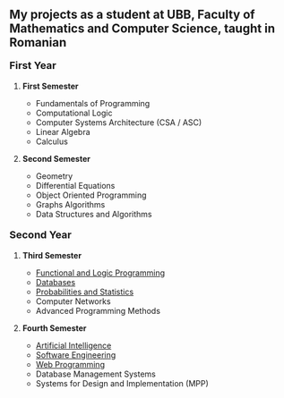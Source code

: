 <!DOCTYPE html>
<html lang="en">
<head>
    <meta charset="UTF-8">
</head>
<body>
<h2> My projects as a student at UBB, Faculty of Mathematics and Computer Science, taught in Romanian </h2>
<div>
    <p style="font-weight: bold; font-size: 18px;"> First Year </p>
    <ol>
        <li>
            <p style="font-weight: bold"> First Semester </p>
            <ul>
                <li> Fundamentals of Programming</li>
                <li> Computational Logic</li>
                <li> Computer Systems Architecture (CSA / ASC)</li>
                <li> Linear Algebra</li>
                <li> Calculus</li>
            </ul>
        </li>
        <li>
            <p style="font-weight: bold"> Second Semester </p>
            <ul>
                <li> Geometry</li>
                <li> Differential Equations</li>
                <li> Object Oriented Programming</li>
                <li> Graphs Algorithms</li>
                <li> Data Structures and Algorithms</li>
            </ul>
        </li>
    </ol>
</div>

<div>
    <p style="font-weight: bold; font-size: 18px;"> Second Year </p>
    <ol>
        <li>
            <p style="font-weight: bold"> Third Semester </p>
            <ul>
                <li> <a href="https://github.com/andrei45635/PLF"> Functional and Logic Programming </a> </li>
                <li> <a href="https://github.com/andrei45635/BD"> Databases </a> </li>
                <li> <a href="https://github.com/andrei45635/Probabilitati-si-Statistica"> Probabilities and Statistics </a> </li>
                <li> Computer Networks</li>
                <li> Advanced Programming Methods</li>
            </ul>
        </li>
        <li>
            <p style="font-weight: bold"> Fourth Semester </p>
            <ul>
                <li><a href="https://github.com/andrei45635/AI"> Artificial Intelligence</a></li>
                <li> <a href="https://github.com/andrei45635/ISS-ubb"> Software Engineering </a> </li>
                <li> <a href="https://github.com/andrei45635/ProgramareWeb"> Web Programming </a> </li>
                <li> Database Management Systems</li>
                <li> Systems for Design and Implementation (MPP) </li>
            </ul>
        </li>
    </ol>
</div>

</body>
</html>
